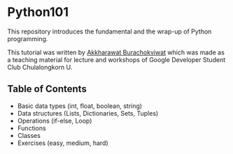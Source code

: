# Python101
This repository introduces the fundamental and the wrap-up of Python programming. 

This tutorial was written by [Akkharawat Burachokviwat](https://www.github.com/EarthAkkharawat)
which was made as a teaching material for lecture and workshops of Google Developer Student Club Chulalongkorn U.

## Table of Contents
- Basic data types (int, float, boolean, string)
- Data structures (Lists, Dictionaries, Sets, Tuples)
- Operations (if-else, Loop)
- Functions
- Classes
- Exercises (easy, medium, hard)
